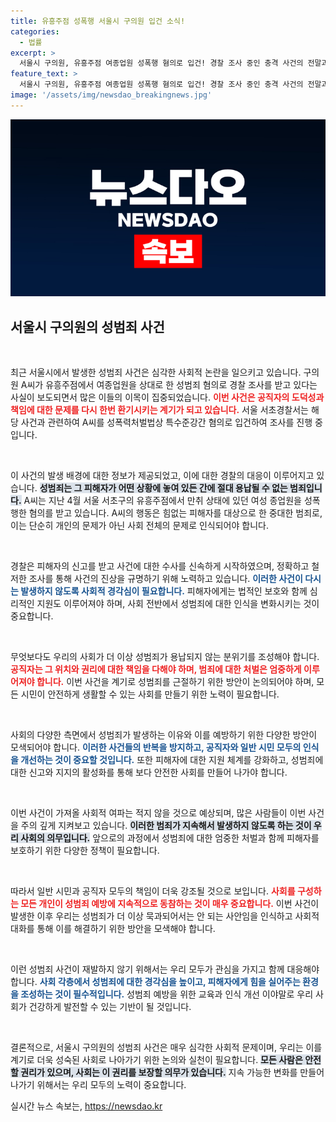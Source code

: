```yaml
---
title: 유흥주점 성폭행 서울시 구의원 입건 소식!
categories:
  - 법률
excerpt: >
  서울시 구의원, 유흥주점 여종업원 성폭행 혐의로 입건! 경찰 조사 중인 충격 사건의 전말과 공직자의 도덕적 해이가 논란이 되고 있습니다. 클릭해서 자세한 내용을 확인하세요!
feature_text: >
  서울시 구의원, 유흥주점 여종업원 성폭행 혐의로 입건! 경찰 조사 중인 충격 사건의 전말과 공직자의 도덕적 해이가 논란이 되고 있습니다. 클릭해서 자세한 내용을 확인하세요!
image: '/assets/img/newsdao_breakingnews.jpg'
---
```


<p><img src="/assets/img/newsdao_breakingnews.jpg" alt="cryptoinkorea 속보" /></p>

<h2 data-ke-size="size26">서울시 구의원의 성범죄 사건</h2>

<p data-ke-size="size16">&nbsp;</p>

<p>최근 서울시에서 발생한 성범죄 사건은 심각한 사회적 논란을 일으키고 있습니다. 구의원 A씨가 유흥주점에서 여종업원을 상대로 한 성범죄 혐의로 경찰 조사를 받고 있다는 사실이 보도되면서 많은 이들의 이목이 집중되었습니다. <b><span style="color: #ee2323;">이번 사건은 공직자의 도덕성과 책임에 대한 문제를 다시 한번 환기시키는 계기가 되고 있습니다.</span></b> 서울 서초경찰서는 해당 사건과 관련하여 A씨를 성폭력처벌법상 특수준강간 혐의로 입건하여 조사를 진행 중입니다.</p>

<p data-ke-size="size16">&nbsp;</p>

<p>이 사건의 발생 배경에 대한 정보가 제공되었고, 이에 대한 경찰의 대응이 이루어지고 있습니다. <b><span style="background-color: #21538527;">성범죄는 그 피해자가 어떤 상황에 놓여 있든 간에 절대 용납될 수 없는 범죄입니다.</span></b> A씨는 지난 4월 서울 서초구의 유흥주점에서 만취 상태에 있던 여성 종업원을 성폭행한 혐의를 받고 있습니다. A씨의 행동은 힘없는 피해자를 대상으로 한 중대한 범죄로, 이는 단순히 개인의 문제가 아닌 사회 전체의 문제로 인식되어야 합니다.</p>

<p data-ke-size="size16">&nbsp;</p>

<p>경찰은 피해자의 신고를 받고 사건에 대한 수사를 신속하게 시작하였으며, 정확하고 철저한 조사를 통해 사건의 진상을 규명하기 위해 노력하고 있습니다. <b><span style="color: #1a5490;">이러한 사건이 다시는 발생하지 않도록 사회적 경각심이 필요합니다.</span></b> 피해자에게는 법적인 보호와 함께 심리적인 지원도 이루어져야 하며, 사회 전반에서 성범죄에 대한 인식을 변화시키는 것이 중요합니다.</p>

<p data-ke-size="size16">&nbsp;</p>

<p>무엇보다도 우리의 사회가 더 이상 성범죄가 용납되지 않는 분위기를 조성해야 합니다. <b><span style="color: #ee2323;">공직자는 그 위치와 권리에 대한 책임을 다해야 하며, 범죄에 대한 처벌은 엄중하게 이루어져야 합니다.</span></b> 이번 사건을 계기로 성범죄를 근절하기 위한 방안이 논의되어야 하며, 모든 시민이 안전하게 생활할 수 있는 사회를 만들기 위한 노력이 필요합니다.</p>

<p data-ke-size="size16">&nbsp;</p>

<p>사회의 다양한 측면에서 성범죄가 발생하는 이유와 이를 예방하기 위한 다양한 방안이 모색되어야 합니다. <b><span style="color: #1a5490;">이러한 사건들의 반복을 방지하고, 공직자와 일반 시민 모두의 인식을 개선하는 것이 중요할 것입니다.</span></b> 또한 피해자에 대한 지원 체계를 강화하고, 성범죄에 대한 신고와 지지의 활성화를 통해 보다 안전한 사회를 만들어 나가야 합니다.</p>

<p data-ke-size="size16">&nbsp;</p>

<p>이번 사건이 가져올 사회적 여파는 적지 않을 것으로 예상되며, 많은 사람들이 이번 사건을 주의 깊게 지켜보고 있습니다. <b><span style="background-color: #21538527;">이러한 범죄가 지속해서 발생하지 않도록 하는 것이 우리 사회의 의무입니다.</span></b> 앞으로의 과정에서 성범죄에 대한 엄중한 처벌과 함께 피해자를 보호하기 위한 다양한 정책이 필요합니다.</p>

<p data-ke-size="size16">&nbsp;</p>

<p>따라서 일반 시민과 공직자 모두의 책임이 더욱 강조될 것으로 보입니다. <b><span style="color: #ee2323;">사회를 구성하는 모든 개인이 성범죄 예방에 지속적으로 동참하는 것이 매우 중요합니다.</span></b> 이번 사건이 발생한 이후 우리는 성범죄가 더 이상 묵과되어서는 안 되는 사안임을 인식하고 사회적 대화를 통해 이를 해결하기 위한 방안을 모색해야 합니다.</p>

<p data-ke-size="size16">&nbsp;</p>

<p>이런 성범죄 사건이 재발하지 않기 위해서는 우리 모두가 관심을 가지고 함께 대응해야 합니다. <b><span style="color: #1a5490;">사회 각층에서 성범죄에 대한 경각심을 높이고, 피해자에게 힘을 실어주는 환경을 조성하는 것이 필수적입니다.</span></b> 성범죄 예방을 위한 교육과 인식 개선 이야말로 우리 사회가 건강하게 발전할 수 있는 기반이 될 것입니다. </p>

<p data-ke-size="size16">&nbsp;</p>

<p>결론적으로, 서울시 구의원의 성범죄 사건은 매우 심각한 사회적 문제이며, 우리는 이를 계기로 더욱 성숙된 사회로 나아가기 위한 논의와 실천이 필요합니다. <b><span style="background-color: #21538527;">모든 사람은 안전할 권리가 있으며, 사회는 이 권리를 보장할 의무가 있습니다.</span></b> 지속 가능한 변화를 만들어 나가기 위해서는 우리 모두의 노력이 중요합니다. </p>
실시간 뉴스 속보는, <a href="https://newsdao.kr" rel="dofollow">https://newsdao.kr</a>


